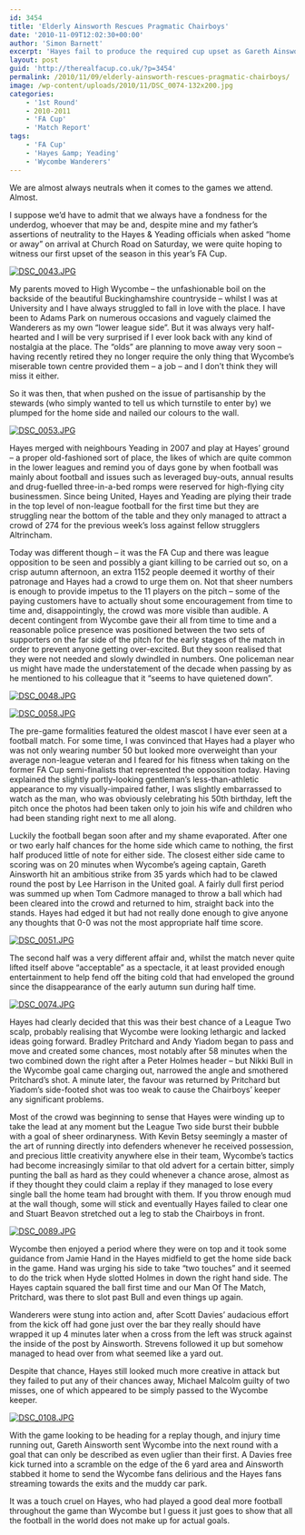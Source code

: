 ```yaml
---
id: 3454
title: 'Elderly Ainsworth Rescues Pragmatic Chairboys'
date: '2010-11-09T12:02:30+00:00'
author: 'Simon Barnett'
excerpt: 'Hayes fail to produce the required cup upset as Gareth Ainsworth''s injury time winner puts Wycombe into the next round.'
layout: post
guid: 'http://therealfacup.co.uk/?p=3454'
permalink: /2010/11/09/elderly-ainsworth-rescues-pragmatic-chairboys/
image: /wp-content/uploads/2010/11/DSC_0074-132x200.jpg
categories:
    - '1st Round'
    - 2010-2011
    - 'FA Cup'
    - 'Match Report'
tags:
    - 'FA Cup'
    - 'Hayes &amp; Yeading'
    - 'Wycombe Wanderers'
---
```


We are almost always neutrals when it comes to the games we attend. Almost.

I suppose we’d have to admit that we always have a fondness for the underdog, whoever that may be and, despite mine and my father’s assertions of neutrality to the Hayes &amp; Yeading officials when asked “home or away” on arrival at Church Road on Saturday, we were quite hoping to witness our first upset of the season in this year’s FA Cup.

[![DSC_0043.JPG](http://lh5.ggpht.com/_3L4_Y2OBz2M/TNfg8vbXchI/AAAAAAAADJY/nqpTNbgDkUw/DSC_0043.JPG?imgmax=320)](http://lh5.ggpht.com/_3L4_Y2OBz2M/TNfg8vbXchI/AAAAAAAADJY/nqpTNbgDkUw/DSC_0043.JPG?imgmax=800)

My parents moved to High Wycombe – the unfashionable boil on the backside of the beautiful Buckinghamshire countryside – whilst I was at University and I have always struggled to fall in love with the place. I have been to Adams Park on numerous occasions and vaguely claimed the Wanderers as my own “lower league side”. But it was always very half-hearted and I will be very surprised if I ever look back with any kind of nostalgia at the place. The “olds” are planning to move away very soon – having recently retired they no longer require the only thing that Wycombe’s miserable town centre provided them – a job – and I don’t think they will miss it either.

So it was then, that when pushed on the issue of partisanship by the stewards (who simply wanted to tell us which turnstile to enter by) we plumped for the home side and nailed our colours to the wall.

[![DSC_0053.JPG](http://lh5.ggpht.com/_3L4_Y2OBz2M/TNfhLm4HuDI/AAAAAAAADJo/M0L14HYz-zM/DSC_0053.JPG?imgmax=320)](http://lh5.ggpht.com/_3L4_Y2OBz2M/TNfhLm4HuDI/AAAAAAAADJo/M0L14HYz-zM/DSC_0053.JPG?imgmax=800)

Hayes merged with neighbours Yeading in 2007 and play at Hayes’ ground – a proper old-fashioned sort of place, the likes of which are quite common in the lower leagues and remind you of days gone by when football was mainly about football and issues such as leveraged buy-outs, annual results and drug-fuelled three-in-a-bed romps were reserved for high-flying city businessmen. Since being United, Hayes and Yeading are plying their trade in the top level of non-league football for the first time but they are struggling near the bottom of the table and they only managed to attract a crowd of 274 for the previous week’s loss against fellow strugglers Altrincham.

Today was different though – it was the FA Cup and there was league opposition to be seen and possibly a giant killing to be carried out so, on a crisp autumn afternoon, an extra 1152 people deemed it worthy of their patronage and Hayes had a crowd to urge them on. Not that sheer numbers is enough to provide impetus to the 11 players on the pitch – some of the paying customers have to actually shout some encouragement from time to time and, disappointingly, the crowd was more visible than audible. A decent contingent from Wycombe gave their all from time to time and a reasonable police presence was positioned between the two sets of supporters on the far side of the pitch for the early stages of the match in order to prevent anyone getting over-excited. But they soon realised that they were not needed and slowly dwindled in numbers. One policeman near us might have made the understatement of the decade when passing by as he mentioned to his colleague that it “seems to have quietened down”.

[![DSC_0048.JPG](http://lh4.ggpht.com/_3L4_Y2OBz2M/TNfhAZCzEWI/AAAAAAAADJc/aoILasEP8ts/DSC_0048.JPG?imgmax=320)](http://lh4.ggpht.com/_3L4_Y2OBz2M/TNfhAZCzEWI/AAAAAAAADJc/aoILasEP8ts/DSC_0048.JPG?imgmax=800)

[![DSC_0058.JPG](http://lh4.ggpht.com/_3L4_Y2OBz2M/TNfhZwPtZ4I/AAAAAAAADJ8/hGWWv59qP1o/DSC_0058.JPG?imgmax=320)](http://lh4.ggpht.com/_3L4_Y2OBz2M/TNfhZwPtZ4I/AAAAAAAADJ8/hGWWv59qP1o/DSC_0058.JPG?imgmax=800)

The pre-game formalities featured the oldest mascot I have ever seen at a football match. For some time, I was convinced that Hayes had a player who was not only wearing number 50 but looked more overweight than your average non-league veteran and I feared for his fitness when taking on the former FA Cup semi-finalists that represented the opposition today. Having explained the slightly portly-looking gentleman’s less-than-athletic appearance to my visually-impaired father, I was slightly embarrassed to watch as the man, who was obviously celebrating his 50th birthday, left the pitch once the photos had been taken only to join his wife and children who had been standing right next to me all along.

Luckily the football began soon after and my shame evaporated. After one or two early half chances for the home side which came to nothing, the first half produced little of note for either side. The closest either side came to scoring was on 20 minutes when Wycombe’s ageing captain, Gareth Ainsworth hit an ambitious strike from 35 yards which had to be clawed round the post by Lee Harrison in the United goal. A fairly dull first period was summed up when Tom Cadmore managed to throw a ball which had been cleared into the crowd and returned to him, straight back into the stands. Hayes had edged it but had not really done enough to give anyone any thoughts that 0-0 was not the most appropriate half time score.

[![DSC_0051.JPG](http://lh5.ggpht.com/_3L4_Y2OBz2M/TNfhGzl6qYI/AAAAAAAADJk/WgqA6rDwMOA/DSC_0051.JPG?imgmax=320)](http://lh5.ggpht.com/_3L4_Y2OBz2M/TNfhGzl6qYI/AAAAAAAADJk/WgqA6rDwMOA/DSC_0051.JPG?imgmax=800)

The second half was a very different affair and, whilst the match never quite lifted itself above “acceptable” as a spectacle, it at least provided enough entertainment to help fend off the biting cold that had enveloped the ground since the disappearance of the early autumn sun during half time.

[![DSC_0074.JPG](http://lh3.ggpht.com/_3L4_Y2OBz2M/TNfh8gGZkOI/AAAAAAAADKk/bZVeGXiFMjc/DSC_0074.JPG?imgmax=320)](http://lh3.ggpht.com/_3L4_Y2OBz2M/TNfh8gGZkOI/AAAAAAAADKk/bZVeGXiFMjc/DSC_0074.JPG?imgmax=800)

Hayes had clearly decided that this was their best chance of a League Two scalp, probably realising that Wycombe were looking lethargic and lacked ideas going forward. Bradley Pritchard and Andy Yiadom began to pass and move and created some chances, most notably after 58 minutes when the two combined down the right after a Peter Holmes header – but Nikki Bull in the Wycombe goal came charging out, narrowed the angle and smothered Pritchard’s shot. A minute later, the favour was returned by Pritchard but Yiadom’s side-footed shot was too weak to cause the Chairboys’ keeper any significant problems.

Most of the crowd was beginning to sense that Hayes were winding up to take the lead at any moment but the League Two side burst their bubble with a goal of sheer ordinaryness. With Kevin Betsy seemingly a master of the art of running directly into defenders whenever he received possession, and precious little creativity anywhere else in their team, Wycombe’s tactics had become increasingly similar to that old advert for a certain bitter, simply punting the ball as hard as they could whenever a chance arose, almost as if they thought they could claim a replay if they managed to lose every single ball the home team had brought with them. If you throw enough mud at the wall though, some will stick and eventually Hayes failed to clear one and Stuart Beavon stretched out a leg to stab the Chairboys in front.

[![DSC_0089.JPG](http://lh3.ggpht.com/_3L4_Y2OBz2M/TNfiZ2OgQuI/AAAAAAAADLI/CIYm7LxdwPM/DSC_0089.JPG?imgmax=320)](http://lh3.ggpht.com/_3L4_Y2OBz2M/TNfiZ2OgQuI/AAAAAAAADLI/CIYm7LxdwPM/DSC_0089.JPG?imgmax=800)

Wycombe then enjoyed a period where they were on top and it took some guidance from Jamie Hand in the Hayes midfield to get the home side back in the game. Hand was urging his side to take “two touches” and it seemed to do the trick when Hyde slotted Holmes in down the right hand side. The Hayes captain squared the ball first time and our Man Of The Match, Pritchard, was there to slot past Bull and even things up again.

Wanderers were stung into action and, after Scott Davies’ audacious effort from the kick off had gone just over the bar they really should have wrapped it up 4 minutes later when a cross from the left was struck against the inside of the post by Ainsworth. Strevens followed it up but somehow managed to head over from what seemed like a yard out.

Despite that chance, Hayes still looked much more creative in attack but they failed to put any of their chances away, Michael Malcolm guilty of two misses, one of which appeared to be simply passed to the Wycombe keeper.

[![DSC_0108.JPG](http://lh3.ggpht.com/_3L4_Y2OBz2M/TNfitfDOayI/AAAAAAAADLk/ocHrpeg5zR4/DSC_0108.JPG?imgmax=320)](http://lh3.ggpht.com/_3L4_Y2OBz2M/TNfitfDOayI/AAAAAAAADLk/ocHrpeg5zR4/DSC_0108.JPG?imgmax=800)

With the game looking to be heading for a replay though, and injury time running out, Gareth Ainsworth sent Wycombe into the next round with a goal that can only be described as even uglier than their first. A Davies free kick turned into a scramble on the edge of the 6 yard area and Ainsworth stabbed it home to send the Wycombe fans delirious and the Hayes fans streaming towards the exits and the muddy car park.

It was a touch cruel on Hayes, who had played a good deal more football throughout the game than Wycombe but I guess it just goes to show that all the football in the world does not make up for actual goals.